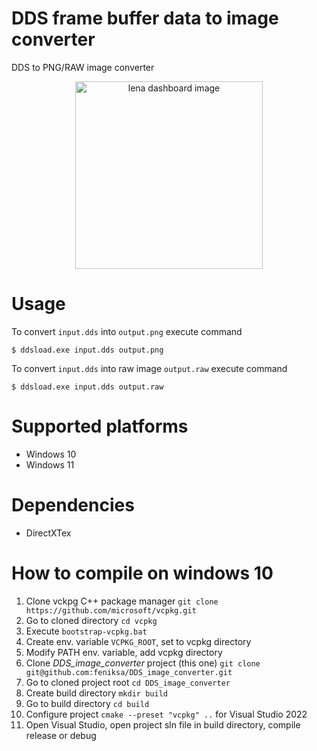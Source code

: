 # DDS frame buffer data to image converter

DDS to PNG/RAW image converter

<p align="center">
<img alt="lena dashboard image" src="https://github.com/feniksa/DDSLoadCpuExample/blob/main/docs/lena.png?raw=true" width="300" />
</p>

# Usage

To convert `input.dds` into `output.png` execute command

`$ ddsload.exe input.dds output.png` 


To convert `input.dds` into raw image `output.raw` execute command

`$ ddsload.exe input.dds output.raw`

# Supported platforms

* Windows 10
* Windows 11

# Dependencies

* DirectXTex

# How to compile on windows 10
1. Clone vckpg C++ package manager `git clone https://github.com/microsoft/vcpkg.git`
2. Go to cloned directory `cd vcpkg`
3. Execute `bootstrap-vcpkg.bat`
4. Create env. variable `VCPKG_ROOT`, set to vcpkg directory
5. Modify PATH env. variable, add vcpkg directory
6. Clone _DDS_image_converter_ project (this one) `git clone git@github.com:feniksa/DDS_image_converter.git`
7. Go to cloned project root `cd DDS_image_converter`
7. Create build directory `mkdir build`
8. Go to build directory `cd build`
9. Configure project `cmake --preset "vcpkg" ..` for Visual Studio 2022
10. Open Visual Studio, open project sln file in build directory, compile release or debug
